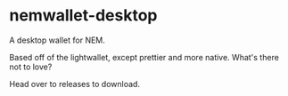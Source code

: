 # nemwallet-desktop
A desktop wallet for NEM.

Based off of the lightwallet, except prettier and more native.
What's there not to love?

Head over to releases to download.

